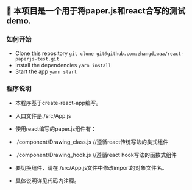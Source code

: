 ## 🎣 本项目是一个用于将paper.js和react合写的测试demo.

### 如何开始
- Clone this repository `git clone git@github.com:zhangdiwaa/react-paperjs-test.git`
- Install the dependencies `yarn install`
- Start the app `yarn start`

### 程序说明

- 本程序基于create-react-app编写。

- 入口文件是./src/App.js

- 使用react编写的paper.js组件有：

- ./component/Drawing_class.js  //遵循react传统写法的类式组件
- ./component/Drawing_hook.js   //遵循react hook写法的函数式组件

- 要切换组件，请在./src/App.js文件中修改import的对象文件名。
- 具体说明详见代码内注释。
